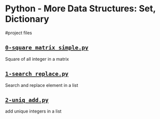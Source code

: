 # Python - More Data Structures: Set, Dictionary

#project files



## [`0-square_matrix_simple.py`](0-square_matrix_simple.py)
Square of all integer in a matrix

## [`1-search_replace.py`](1-search_replace.py)
Search and replace element in a list

## [`2-uniq_add.py`](2-uniq_add.py)
add unique integers in a list
